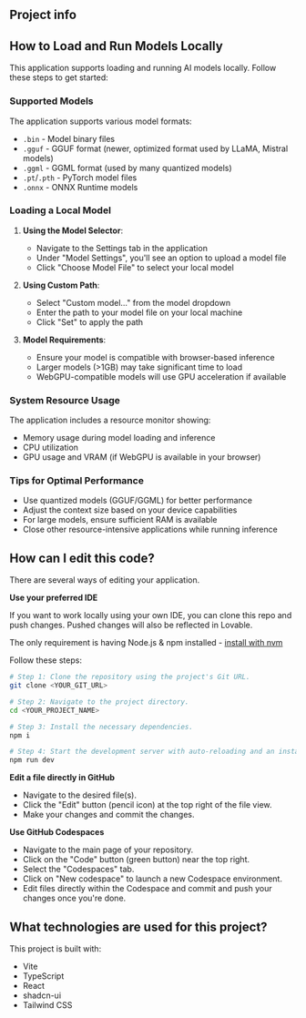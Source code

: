 
## Project info



## How to Load and Run Models Locally

This application supports loading and running AI models locally. Follow these steps to get started:

### Supported Models

The application supports various model formats:
- `.bin` - Model binary files
- `.gguf` - GGUF format (newer, optimized format used by LLaMA, Mistral models)
- `.ggml` - GGML format (used by many quantized models)
- `.pt`/`.pth` - PyTorch model files
- `.onnx` - ONNX Runtime models

### Loading a Local Model

1. **Using the Model Selector**:
   - Navigate to the Settings tab in the application
   - Under "Model Settings", you'll see an option to upload a model file
   - Click "Choose Model File" to select your local model

2. **Using Custom Path**:
   - Select "Custom model..." from the model dropdown
   - Enter the path to your model file on your local machine
   - Click "Set" to apply the path

3. **Model Requirements**:
   - Ensure your model is compatible with browser-based inference
   - Larger models (>1GB) may take significant time to load
   - WebGPU-compatible models will use GPU acceleration if available

### System Resource Usage

The application includes a resource monitor showing:
- Memory usage during model loading and inference
- CPU utilization
- GPU usage and VRAM (if WebGPU is available in your browser)

### Tips for Optimal Performance

- Use quantized models (GGUF/GGML) for better performance
- Adjust the context size based on your device capabilities
- For large models, ensure sufficient RAM is available
- Close other resource-intensive applications while running inference

## How can I edit this code?

There are several ways of editing your application.

**Use your preferred IDE**

If you want to work locally using your own IDE, you can clone this repo and push changes. Pushed changes will also be reflected in Lovable.

The only requirement is having Node.js & npm installed - [install with nvm](https://github.com/nvm-sh/nvm#installing-and-updating)

Follow these steps:

```sh
# Step 1: Clone the repository using the project's Git URL.
git clone <YOUR_GIT_URL>

# Step 2: Navigate to the project directory.
cd <YOUR_PROJECT_NAME>

# Step 3: Install the necessary dependencies.
npm i

# Step 4: Start the development server with auto-reloading and an instant preview.
npm run dev
```

**Edit a file directly in GitHub**

- Navigate to the desired file(s).
- Click the "Edit" button (pencil icon) at the top right of the file view.
- Make your changes and commit the changes.

**Use GitHub Codespaces**

- Navigate to the main page of your repository.
- Click on the "Code" button (green button) near the top right.
- Select the "Codespaces" tab.
- Click on "New codespace" to launch a new Codespace environment.
- Edit files directly within the Codespace and commit and push your changes once you're done.

## What technologies are used for this project?

This project is built with:

- Vite
- TypeScript
- React
- shadcn-ui
- Tailwind CSS

